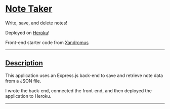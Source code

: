 # <u>Note Taker</u>
Write, save, and delete notes! 

Deployed on [Heroku][1]! 

Front-end starter code from [Xandromus][2]

___
## <u>Description</u>
This application uses an Express.js back-end to save and retrieve note data from a JSON file.

I wrote the back-end, connected the front-end, and then deployed the application to Heroku.
___

<!-- ## Criteria
`GIVEN` a note-taking application

`WHEN` I open the Note Taker <br>
`THEN` I am presented with a landing page with a link to a notes page

`WHEN` I click on the link to the notes page <br>
`THEN` I am presented with a page with existing notes listed in the left-hand column, plus empty fields to enter a new note title and the note’s text in the right-hand column

`WHEN` I enter a new note title and the note’s text <br>
`THEN` a Save icon appears in the navigation at the top of the page

`WHEN` I click on the Save icon <br>
`THEN` the new note I have entered is saved and appears in the left-hand column with the other existing notes

`WHEN` I click on an existing note in the list in the left-hand column <br>
`THEN` that note appears in the right-hand column

`WHEN` I click on the Write icon in the navigation at the top of the page <br>
`THEN` I am presented with empty fields to enter a new note title and the note’s text in the right-hand column -->

[1]:https://young-harbor-02832.herokuapp.com
[2]:https://github.com/coding-boot-camp/miniature-eureka